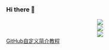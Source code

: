 ### Hi there 👋
<!-- 仓库 Star 、提交、贡献等统计信息 -->
<div align="center"> <img src="https://github-readme-stats.vercel.app/api?username=2366983948&show_icons=true&theme=tokyonight" /> </div>
<!-- 使用编程语言对比统计图 -->
<div align="center"> <img src="https://github-readme-stats.vercel.app/api/top-langs/?username=2366983948" /> </div>
<!-- 首页计数器 -->
<div align="center"> <img src="https://profile-counter.glitch.me/2366983948/count.svg" /> </div>
<a href="[超链接地址](https://blog.csdn.net/a2360051431/article/details/130945944?ops_request_misc=%257B%2522request%255Fid%2522%253A%2522171256269016800197041226%2522%252C%2522scm%2522%253A%252220140713.130102334..%2522%257D&request_id=171256269016800197041226&biz_id=0&utm_medium=distribute.pc_search_result.none-task-blog-2~all~sobaiduend~default-1-130945944-null-null.142^v100^pc_search_result_base1&utm_term=Github%E8%87%AA%E5%AE%9A%E4%B9%89%E4%B8%AA%E4%BA%BA%E9%A6%96%E9%A1%B5&spm=1018.2226.3001.4187)" title="超链接title">GitHub自定义简介教程</a>



<!--
**2366983948/2366983948** is a ✨ _special_ ✨ repository because its `README.md` (this file) appears on your GitHub profile.

Here are some ideas to get you started:

- 🔭 I’m currently working on ...
- 🌱 I’m currently learning ...
- 👯 I’m looking to collaborate on ...
- 🤔 I’m looking for help with ...
- 💬 Ask me about ...
- 📫 How to reach me: ...
- 😄 Pronouns: ...
- ⚡ Fun fact: ...
-->
